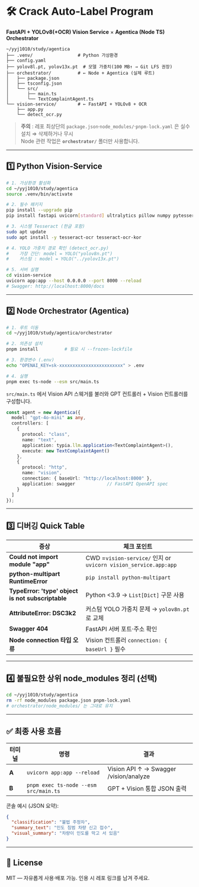 # 🛠️ Crack Auto-Label Program  
**FastAPI + YOLOv8(+OCR) Vision Service** × **Agentica (Node TS) Orchestrator**

```
~/yyj1010/study/agentica
├── .venv/                 # Python 가상환경
├── config.yaml
├── yolov8l.pt, yolov13x.pt  # 모델 가중치(100 MB↑ → Git LFS 권장)
├── orchestrator/          # ← Node + Agentica (실제 루트)
│   ├── package.json
│   ├── tsconfig.json
│   └── src/
│       ├── main.ts
│       └── TextComplaintAgent.ts
└── vision-service/        # ← FastAPI + YOLOv8 + OCR
    ├── app.py
    └── detect_ocr.py
```

> **주의** : 레포 최상단의 `package.json`·`node_modules/`·`pnpm-lock.yaml` 은 실수 설치 ⇒ 삭제하거나 무시  
> Node 관련 작업은 **`orchestrator/`** 폴더만 사용합니다.

---

## 1️⃣ Python Vision-Service

```bash
# 1. 가상환경 활성화
cd ~/yyj1010/study/agentica
source .venv/bin/activate

# 2. 필수 패키지
pip install --upgrade pip
pip install fastapi uvicorn[standard] ultralytics pillow numpy pytesseract python-multipart

# 3. 시스템 Tesseract (한글 포함)
sudo apt update
sudo apt install -y tesseract-ocr tesseract-ocr-kor

# 4. YOLO 가중치 경로 확인 (detect_ocr.py)
#    가장 간단: model = YOLO("yolov8n.pt")
#    커스텀 : model = YOLO("../yolov13x.pt")

# 5. 서버 실행
cd vision-service
uvicorn app:app --host 0.0.0.0 --port 8000 --reload
# Swagger: http://localhost:8000/docs
```

---

## 2️⃣ Node Orchestrator (Agentica)

```bash
# 1. 루트 이동
cd ~/yyj1010/study/agentica/orchestrator

# 2. 의존성 설치
pnpm install          # 필요 시 --frozen-lockfile

# 3. 환경변수 (.env)
echo "OPENAI_KEY=sk-xxxxxxxxxxxxxxxxxxxxxxxx" > .env

# 4. 실행
pnpm exec ts-node --esm src/main.ts
```

`src/main.ts` 에서 Vision API 스웨거를 불러와 GPT 컨트롤러 + Vision 컨트롤러를 구성합니다.

```ts
const agent = new Agentica({
  model: "gpt-4o-mini" as any,
  controllers: [
    {
      protocol: "class",
      name: "text",
      application: typia.llm.application<TextComplaintAgent>(),
      execute: new TextComplaintAgent()
    },
    {
      protocol: "http",
      name: "vision",
      connection: { baseUrl: "http://localhost:8000" },
      application: swagger            // FastAPI OpenAPI spec
    }
  ]
});
```

---

## 3️⃣ 디버깅 Quick Table

| 증상 | 체크 포인트 |
|------|-------------|
| **Could not import module "app"** | CWD =`vision-service/` 인지 or `uvicorn vision_service.app:app` |
| **python-multipart RuntimeError** | `pip install python-multipart` |
| **TypeError: 'type' object is not subscriptable** | Python \<3.9 → `List[Dict]` 구문 사용 |
| **AttributeError: DSC3k2** | 커스텀 YOLO 가중치 문제 → `yolov8n.pt` 로 교체 |
| **Swagger 404** | FastAPI 서버 포트·주소 확인 |
| **Node connection 타입 오류** | Vision 컨트롤러 `connection: { baseUrl }` 필수 |

---

## 4️⃣ 불필요한 상위 node_modules 정리 (선택)

```bash
cd ~/yyj1010/study/agentica
rm -rf node_modules package.json pnpm-lock.yaml
# orchestrator/node_modules/ 는 그대로 유지
```

---

## ✅ 최종 사용 흐름

| 터미널 | 명령 | 결과 |
|--------|------|-------|
| **A** | `uvicorn app:app --reload` | Vision API ↑  → Swagger /vision/analyze |
| **B** | `pnpm exec ts-node --esm src/main.ts` | GPT + Vision 통합 JSON 출력 |

콘솔 예시 (JSON 요약):

```json
{
  "classification": "불법 주정차",
  "summary_text": "인도 침범 차량 신고 접수",
  "visual_summary": "차량이 인도를 막고 서 있음"
}
```

---

## 📜 License
MIT — 자유롭게 사용·배포 가능. 인용 시 레포 링크를 남겨 주세요.
